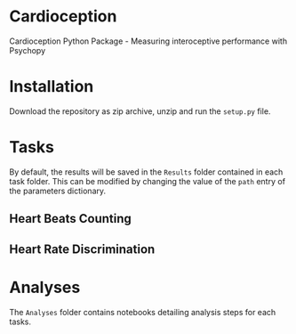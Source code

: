 # Cardioception
Cardioception Python Package - Measuring interoceptive performance with Psychopy

# Installation

Download the repository as zip archive, unzip and run the `setup.py` file.

# Tasks

By default, the results will be saved in the `Results` folder contained in each task folder. This can be modified by changing the value of the `path` entry of the parameters dictionary.

## Heart Beats Counting

## Heart Rate Discrimination

# Analyses

The `Analyses` folder contains notebooks detailing analysis steps for each tasks.
